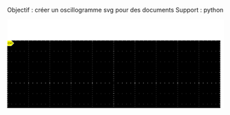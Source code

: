 Objectif : créer un oscillogramme svg pour des documents
Support : python

![oscillogramme](dessin.svg?width=200)
